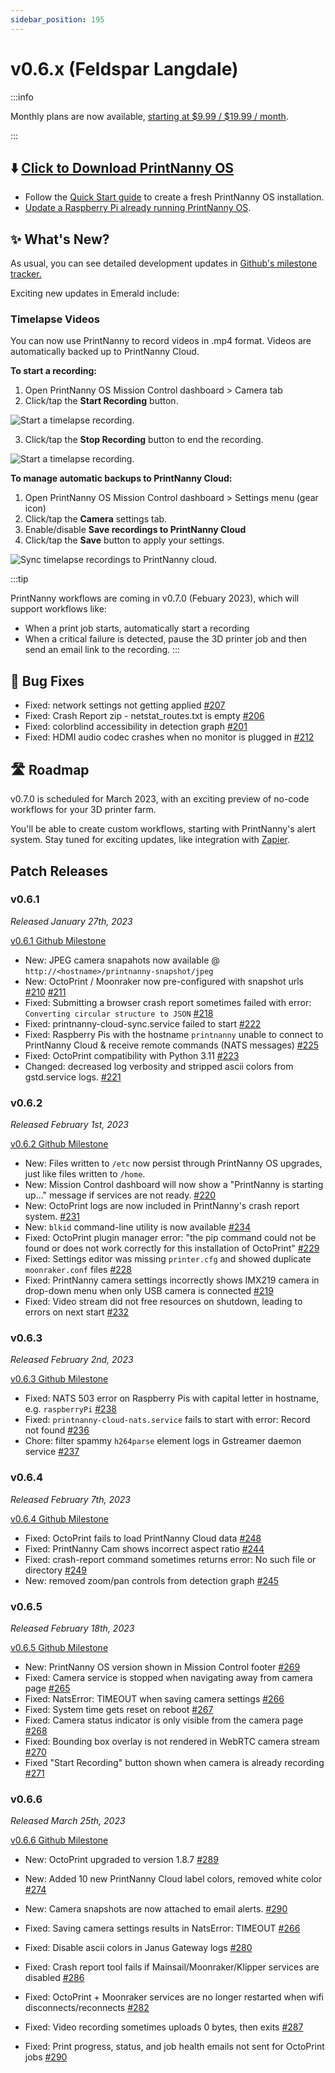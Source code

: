 ```yaml
---
sidebar_position: 195
---
```


# v0.6.x (Feldspar Langdale)

:::info

Monthly plans are now available, [starting at $9.99 / $19.99 / month](https://printnanny.ai/pricing).

:::

## ⬇️ [Click to Download PrintNanny OS](https://github.com/bitsy-ai/printnanny-os/releases/tag/0.6.5)

* Follow the [Quick Start guide](https://docs.printnanny.ai/docs/category/quick-start/) to create a fresh PrintNanny OS installation.
* [Update a Raspberry Pi already running PrintNanny OS](https://docs.printnanny.ai/docs/update-printnanny-os/).

## ✨ What's New?

As usual, you can see detailed development updates in [Github's milestone tracker.](https://github.com/bitsy-ai/printnanny-os/milestone/6?closed=1) 

Exciting new updates in Emerald include:

### Timelapse Videos

You can now use PrintNanny to record videos in .mp4 format. Videos are automatically backed up to PrintNanny Cloud.

**To start a recording:**

1. Open PrintNanny OS Mission Control dashboard > Camera tab
2. Click/tap the **Start Recording** button.

![Start a timelapse recording](./img/v0.6.0/start-recording.png).

3. Click/tap the **Stop Recording** button to end the recording.

![Start a timelapse recording](./img/v0.6.0/stop-recording.png).

**To manage automatic backups to PrintNanny Cloud:**

1. Open PrintNanny OS Mission Control dashboard > Settings menu (gear icon)
2. Click/tap the **Camera** settings tab.
3. Enable/disable **Save recordings to PrintNanny Cloud**
4. Click/tap the **Save** button to apply your settings.

![Sync timelapse recordings to PrintNanny cloud](./img/v0.6.0/video-recording-settings.png).

:::tip

PrintNanny workflows are coming in v0.7.0 (Febuary 2023), which will support workflows like:

* When a print job starts, automatically start a recording
* When a critical failure is detected, pause the 3D printer job and then send an email link to the recording.
:::

## 🐛 Bug Fixes

* Fixed: network settings not getting applied [#207](https://github.com/bitsy-ai/printnanny-os/issues/207)
* Fixed: Crash Report zip - netstat_routes.txt is empty [#206](https://github.com/bitsy-ai/printnanny-os/issues/206)
* Fixed: colorblind accessibility in detection graph [#201](https://github.com/bitsy-ai/printnanny-os/issues/201)
* Fixed: HDMI audio codec crashes when no monitor is plugged in [#212](https://github.com/bitsy-ai/printnanny-os/issues/212)


## 🛣️ Roadmap

v0.7.0 is scheduled for March 2023, with an exciting preview of no-code workflows for your 3D printer farm.

You'll be able to create custom workflows, starting with PrintNanny's alert system. Stay tuned for exciting updates, like integration with [Zapier](https://github.com/bitsy-ai/printnanny-os/issues/100).

## Patch Releases

### v0.6.1

_Released January 27th, 2023_

[v0.6.1 Github Milestone](https://github.com/bitsy-ai/printnanny-os/milestone/13?closed=1)

* New: JPEG camera snapahots now available @ `http://<hostname>/printnanny-snapshot/jpeg` 
* New: OctoPrint / Moonraker now pre-configured with snapshot urls [#210](https://github.com/bitsy-ai/printnanny-os/issues/210) [#211](https://github.com/bitsy-ai/printnanny-os/issues/211)
* Fixed: Submitting a browser crash report sometimes failed with error: `Converting circular structure to JSON` [#218](https://github.com/bitsy-ai/printnanny-os/issues/218)
* Fixed: printnanny-cloud-sync.service failed to start [#222](https://github.com/bitsy-ai/printnanny-os/issues/222)
* Fixed: Raspberry Pis with the hostname `printnanny` unable to connect to PrintNanny Cloud & receive remote commands (NATS messages) [#225](https://github.com/bitsy-ai/printnanny-os/issues/225)
* Fixed: OctoPrint compatibility with Python 3.11 [#223](https://github.com/bitsy-ai/printnanny-os/issues/223)
* Changed: decreased log verbosity and stripped ascii colors from gstd.service logs. [#221](https://github.com/bitsy-ai/printnanny-os/issues/221)
  
### v0.6.2

_Released February 1st, 2023_


[v0.6.2 Github Milestone](https://github.com/bitsy-ai/printnanny-os/milestone/14?closed=1)

* New: Files written to `/etc` now persist through PrintNanny OS upgrades, just like files written to `/home`.
* New: Mission Control dashboard will now show a "PrintNanny is starting up..." message if services are not ready. [#220](https://github.com/bitsy-ai/printnanny-os/issues/220)
* New: OctoPrint logs are now included in PrintNanny's crash report system. [#231](https://github.com/bitsy-ai/printnanny-os/issues/231)
* New: `blkid` command-line utility is now available [#234](https://github.com/bitsy-ai/printnanny-os/issues/234)
* Fixed: OctoPrint plugin manager error: "the pip command could not be found or does not work correctly for this installation of OctoPrint" [#229](https://github.com/bitsy-ai/printnanny-os/issues/229)
* Fixed: Settings editor was missing `printer.cfg` and showed duplicate `moonraker.conf` files [#228](https://github.com/bitsy-ai/printnanny-os/issues/228)
* Fixed: PrintNanny camera settings incorrectly shows IMX219 camera in drop-down menu when only USB camera is connected [#219](https://github.com/bitsy-ai/printnanny-os/issues/219)
* Fixed: Video stream did not free resources on shutdown, leading to errors on next start [#232](https://github.com/bitsy-ai/printnanny-os/issues/232)

### v0.6.3

_Released February 2nd, 2023_


[v0.6.3 Github Milestone](https://github.com/bitsy-ai/printnanny-os/milestone/15?closed=1)


* Fixed: NATS 503 error on Raspberry Pis with capital letter in hostname, e.g. `raspberryPi` [#238](https://github.com/bitsy-ai/printnanny-os/issues/238)
* Fixed: `printnanny-cloud-nats.service` fails to start with error: Record not found [#236](https://github.com/bitsy-ai/printnanny-os/issues/236)
* Chore: filter spammy `h264parse` element logs in Gstreamer daemon service [#237](https://github.com/bitsy-ai/printnanny-os/issues/237)

### v0.6.4

_Released February 7th, 2023_

[v0.6.4 Github Milestone](https://github.com/bitsy-ai/printnanny-os/milestone/17?closed=1)


* Fixed: OctoPrint fails to load PrintNanny Cloud data [#248](https://github.com/bitsy-ai/printnanny-os/issues/248)
* Fixed: PrintNanny Cam shows incorrect aspect ratio [#244](https://github.com/bitsy-ai/printnanny-os/issues/244)
* Fixed: crash-report command sometimes returns error: No such file or directory [#249](https://github.com/bitsy-ai/printnanny-os/issues/249)
* New: removed zoom/pan controls from detection graph [#245](https://github.com/bitsy-ai/printnanny-os/issues/245)

### v0.6.5

_Released February 18th, 2023_

[v0.6.5 Github Milestone](https://github.com/bitsy-ai/printnanny-os/milestone/18?closed=1)

* New: PrintNanny OS version shown in Mission Control footer [#269](https://github.com/bitsy-ai/printnanny-os/issues/269)
* Fixed: Camera service is stopped when navigating away from camera page [#265](https://github.com/bitsy-ai/printnanny-os/issues/265)
* Fixed: NatsError: TIMEOUT when saving camera settings [#266](https://github.com/bitsy-ai/printnanny-os/issues/265)
* Fixed: System time gets reset on reboot [#267](https://github.com/bitsy-ai/printnanny-os/issues/267)
* Fixed: Camera status indicator is only visible from the camera page [#268](https://github.com/bitsy-ai/printnanny-os/issues/268)
* Fixed: Bounding box overlay is not rendered in WebRTC camera stream [#270](https://github.com/bitsy-ai/printnanny-os/issues/270)
* Fixed "Start Recording" button shown when camera is already recording [#271](https://github.com/bitsy-ai/printnanny-os/issues/271)

### v0.6.6

_Released March 25th, 2023_

[v0.6.6 Github Milestone](https://github.com/bitsy-ai/printnanny-os/milestone/19?closed=1)

* New: OctoPrint upgraded to version 1.8.7 [#289](https://github.com/bitsy-ai/printnanny-os/issues/289)
* New: Added 10 new PrintNanny Cloud label colors, removed white color [#274](https://github.com/bitsy-ai/printnanny-os/issues/274)
* New: Camera snapshots are now attached to email alerts. [#290](https://github.com/bitsy-ai/printnanny-os/issues/290)

* Fixed: Saving camera settings results in NatsError: TIMEOUT [#266](https://github.com/bitsy-ai/printnanny-os/issues/266)
* Fixed: Disable ascii colors in Janus Gateway logs [#280](https://github.com/bitsy-ai/printnanny-os/issues/280)
* Fixed: Crash report tool fails if Mainsail/Moonraker/Klipper services are disabled [#286](https://github.com/bitsy-ai/printnanny-os/issues/286)
* Fixed: OctoPrint + Moonraker services are no longer restarted when wifi disconnects/reconnects [#282](https://github.com/bitsy-ai/printnanny-os/issues/282)
* Fixed: Video recording sometimes uploads 0 bytes, then exits [#287](https://github.com/bitsy-ai/printnanny-os/issues/287)
* Fixed: Print progress, status, and job health emails not sent for OctoPrint jobs [#290](https://github.com/bitsy-ai/printnanny-os/issues/290)